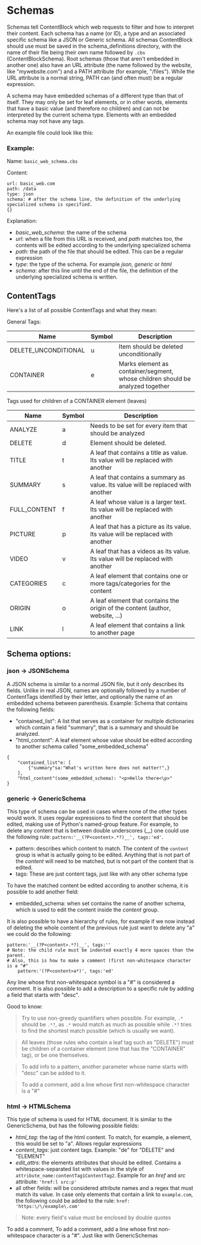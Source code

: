 # Schemas
Schemas tell ContentBlock which web requests to filter and how to interpret their content.
Each schema has a name (or ID), a type and an associated specific schema like a JSON or Generic schema.
All schemas ContentBlock should use must be saved in the schema_definitions directory, with the name of their file
being their own name followed by `.cbs` (ContentBlockSchema). Root schemas (those that aren't embedded in another one)
also have an URL attribute (the name followed by the website, like "mywebsite.com") and a PATH attribute (for example, "/files").
While the URL attribute is a normal string, PATH can (and often must) be a regular expression.

A schema may have embedded schemas of a different type than that of itself. They may only be set for leaf elements,
or in other words, elements that have a basic value (and therefore no children) and can not be interpreted by
the current schema type. Elements with an embedded schema may not have any tags.

An example file could look like this:

### Example:
Name:
`basic_web_schema.cbs`

Content:

```
url: basic_web.com
path: /data
type: json
schema: # after the schema line, the definition of the underlying specialized schema is specified.
{}
```

Explanation:
* _basic_web_schema_: the name of the schema
* _url_: when a file from this URL is received, and _path_ matches too, the contents will be edited according to the underlying specialized schema
* _path_: the path of the file that should be edited. This can be a regular expression
* _type_: the type of the schema. For example _json_, _generic_ or _html_
* _schema_: after this line until the end of the file, the definition of the underlying specialized schema is written.

## ContentTags
Here's a list of all possible ContentTags and what they mean:

General Tags:

| Name                 | Symbol | Description |
|----------------------|-----------|------------|
| DELETE_UNCONDITIONAL | u | Item should be deleted unconditionally |
| CONTAINER            | e | Marks element as container/segment, whose children should be analyzed together |

Tags used for children of a CONTAINER element (leaves)

| Name         | Symbol | Description                                                                      |
|--------------|--------|----------------------------------------------------------------------------------|
| ANALYZE      | a      | Needs to be set for every item that should be analyzed                           |
| DELETE       | d      | Element should be deleted.                                                       |
| TITLE        | t      | A leaf that contains a title as value. Its value will be replaced with another   |
| SUMMARY      | s      | A leaf that contains a summary as value. Its value will be replaced with another |
| FULL_CONTENT | f      | A leaf whose value is a larger text. Its value will be replaced with another     |
| PICTURE      | p      | A leaf that has a picture as its value. Its value will be replaced with another  |
| VIDEO        | v      | A leaf that has a videos as its value. Its value will be replaced with another   |
| CATEGORIES   | c      | A leaf element that contains one or more tags/categories for the content         |
| ORIGIN       | o      | A leaf element that contains the origin of the content (author, website, ...)    |
| LINK         | l      | A leaf element that contains a link to another page                              |

## Schema options:
### json -> JSONSchema
A JSON schema is similar to a normal JSON file, but it only describes its fields. Unlike in real JSON, names are optionally followed
by a number of ContentTags identified by their letter, and optionally the name of an embedded schema between parenthesis.
Example: Schema that contains the following fields:
* "contained_list": A list that serves as a container for multiple dictionaries which contain a field "summary", that is a summary and should be analyzed.
* "html_content": A leaf element whose value should be edited according to another schema called "some_embedded_schema"

```
{
    "contained_list"e: [
        {"summary"sa:"What's written here does not matter!",}
    ],
    "html_content"(some_embedded_schema): "<p>Hello there<\p>"
}
```


### generic -> GenericSchema
This type of schema can be used in cases where none of the other types would work. It uses regular expressions to find the content that should be edited, making use of Python's named-group feature.
For example, to delete any content that is between double underscores (__) one could use the following rule: `pattern:'__(?P<content>.*?)__', tags:'ed'`.
* pattern: describes which content to match. The content of the `content` group is what is actually going to be edited. Anything that is not part of the _content_ will need to be matched, but is not part of the content that is edited.
* tags: These are just content tags, just like with any other schema type

To have the matched content be edited according to another schema, it is possible to add another field:
* embedded_schema: when set contains the name of another schema, which is used to edit the content inside the _content_ group.

It is also possible to have a hierarchy of rules, for example if we now instead of deleting the whole content of the previous rule just want to delete any "a" we could do the following:
````
pattern:'__(?P<content>.*?)__', tags:''
# Note: the child rule must be indented exactly 4 more spaces than the parent.
# Also, this is how to make a comment (first non-whitespace character is a "#"
    pattern:'(?P<content>a*)', tags:'ed'
````

Any line whose first non-whitespace symbol is a "#" is considered a comment. It is also possible to add a description to a specific rule by adding a field that starts with "desc".

Good to know:
> Try to use non-greedy quantifiers when possible. For example, `.*` should be `.*?`, as `.*` would match as much as possible while `.*?` tries to find the shortest match possible (which is usually we want).

> All leaves (those rules who contain a leaf tag such as "DELETE") must be children of a container element (one that has the "CONTAINER" tag), or be one themselves.

> To add info to a pattern, another parameter whose name starts with "desc" can be added to it.

> To add a comment, add a line whose first non-whitespace character is a "#"


### html -> HTMLSchema
This type of schema is used for HTML document. It is similar to the GenericSchema, but has the following possible fields:
* _html\_tag_: the tag of the html content. To match, for example, a <a></a> element, this would be set to "a". Allows regular expressions
* _content\_tags_: just content tags. Example: "de" for "DELETE" and "ELEMENT"
* _edit\_attrs_: the elements attributes that should be edited. Contains a whitespace-separated list with values in the style of `attribute_name:contentTag1ContentTag2`. Example for an _href_ and _src_ attribute: `'href:l src:p'`
* all other fields: will be considered attribute names and a regex that must match its value. In case only elements that contain a link to `example.com`, the following could be added to the rule: `href: 'https:\/\/example\.com'`

> Note: every field's value must be enclosed by double quotes

To add a comment, To add a comment, add a line whose first non-whitespace character is a "#". Just like with GenericSchemas